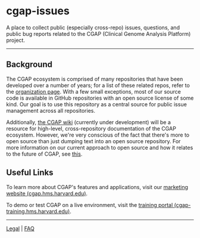 # cgap-issues
A place to collect public (especially cross-repo) issues, questions, and public bug reports related to the CGAP (Clinical Genome Analysis Platform) project.


------

## Background
The CGAP ecosystem is comprised of many repositories that have been developed over a number of years; for a list of these related repos, refer to the [organization page](https://github.com/dbmi-bgm). With a few small exceptions, most of our source code is available in GitHub repositories with an open source license of some kind. Our goal is to use this repository as a central source for public issue management across all repositories.

Additionally, [the CGAP wiki](https://github.com/dbmi-bgm/cgap-issues/wiki) (currently under development) will be a resource for high-level, cross-repository documentation of the CGAP ecosystem. However, we're very conscious of the fact that there's more to open source than just dumping text into an open source repository. For more information on our current approach to open source and how it relates to the future of CGAP, see [this](https://github.com/dbmi-bgm).

## Useful Links
To learn more about CGAP's features and applications, visit our [marketing website (cgap.hms.harvard.edu)](https://cgap.hms.harvard.edu).

To demo or test CGAP on a live environment, visit the [training portal (cgap-training.hms.harvard.edu)](https://cgap-training.hms.harvard.edu).

------
[Legal](https://cgap.hms.harvard.edu/legal) | [FAQ](https://cgap.hms.harvard.edu/faq)

